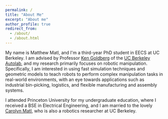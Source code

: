 ```yaml
---
permalink: /
title: "About Me"
excerpt: "About me"
author_profile: true
redirect_from: 
  - /about/
  - /about.html
---
```


My name is Matthew Matl, and I'm a third-year PhD student in EECS at UC Berkeley.
I am advised by Professor [Ken Goldberg](http://goldberg.berkeley.edu/) of the [UC Berkeley Autolab](http://autolab.berkeley.edu/), and
my research primarily focuses on robotic manipulation.
Specifically, I am interested in using fast simulation techniques and geometric models to teach robots to perform complex manipulation tasks in real-world environments, with an eye towards applications such as industrial bin-picking, logistics, and flexible manufacturing and assembly systems.

I attended Princeton University for my undergraduate education, where I received a BSE in Electrical Engineering, and I am married to the lovely [Carolyn Matl](https://carolynlc.github.io), who is also a robotics researcher at UC Berkeley.
